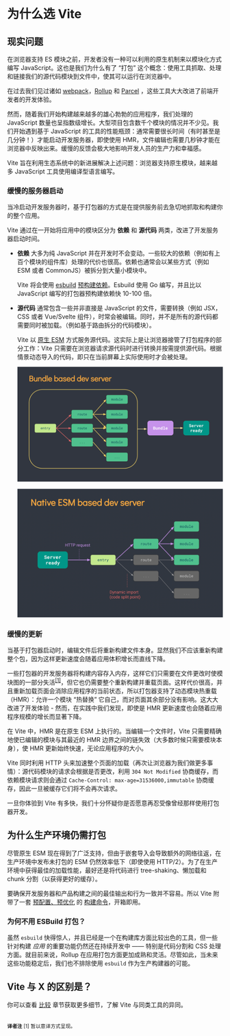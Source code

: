 # 为什么选 Vite

## 现实问题

在浏览器支持 ES 模块之前，开发者没有一种可以利用的原生机制来以模块化方式编写 JavaScript。这也是我们为什么有了 “打包” 这个概念：使用工具抓取、处理和链接我们的源代码模块到文件中，使其可以运行在浏览器中。

在过去我们见过诸如 [webpack](https://webpack.js.org/)，[Rollup](https://rollupjs.org) 和 [Parcel](https://parceljs.org/) ，这些工具大大改进了前端开发者的开发体验。

然而，随着我们开始构建越来越多的雄心勃勃的应用程序，我们处理的 JavaScript 数量也呈指数级增长。大型项目包含数千个模块的情况并不少见。我们开始遇到基于 JavaScript 的工具的性能瓶颈：通常需要很长时间（有时甚至是几分钟！）才能启动开发服务器，即使使用 HMR，文件编辑也需要几秒钟才能在浏览器中反映出来。缓慢的反馈会极大地影响开发人员的生产力和幸福感。

Vite 旨在利用生态系统中的新进展解决上述问题：浏览器支持原生模块，越来越多 JavaScript 工具使用编译型语言编写。

### 缓慢的服务器启动

当冷启动开发服务器时，基于打包器的方式是在提供服务前去急切地抓取和构建你的整个应用。

Vite 通过在一开始将应用中的模块区分为 **依赖** 和 **源代码** 两类，改进了开发服务器启动时间。

- **依赖** 大多为纯 JavaScript 并在开发时不会变动。一些较大的依赖（例如有上百个模块的组件库）处理的代价也很高。依赖也通常会以某些方式（例如 ESM 或者 CommonJS）被拆分到大量小模块中。

  Vite 将会使用 [esbuild](https://esbuild.github.io/) [预构建依赖](./dep-pre-bundling)。Esbuild 使用 Go 编写，并且比以 JavaScript 编写的打包器预构建依赖快 10-100 倍。

- **源代码** 通常包含一些并非直接是 JavaScript 的文件，需要转换（例如 JSX，CSS 或者 Vue/Svelte 组件），时常会被编辑。同时，并不是所有的源代码都需要同时被加载。（例如基于路由拆分的代码模块）。

  Vite 以 [原生 ESM](https://developer.mozilla.org/en-US/docs/Web/JavaScript/Guide/Modules) 方式服务源代码。这实际上是让浏览器接管了打包程序的部分工作：Vite 只需要在浏览器请求源代码时进行转换并按需提供源代码。根据情景动态导入的代码，即只在当前屏幕上实际使用时才会被处理。

  ![基于打包器的开发服务器](/images/bundler.png)

  ![基于 ESM 的开发服务器](/images/esm.png)

### 缓慢的更新

当基于打包器启动时，编辑文件后将重新构建文件本身。显然我们不应该重新构建整个包，因为这样更新速度会随着应用体积增长而直线下降。

一些打包器的开发服务器将构建内容存入内存，这样它们只需要在文件更改时使模块图的一部分失活<sup>[[1]](#footnote-1)</sup>，但它也仍需要整个重新构建并重载页面。这样代价很高，并且重新加载页面会消除应用程序的当前状态，所以打包器支持了动态模块热重载（HMR）：允许一个模块 “热替换” 它自己，而对页面其余部分没有影响。这大大改进了开发体验 - 然而，在实践中我们发现，即使是 HMR 更新速度也会随着应用程序规模的增长而显著下降。

在 Vite 中，HMR 是在原生 ESM 上执行的。当编辑一个文件时，Vite 只需要精确地使已编辑的模块与其最近的 HMR 边界之间的链失效（大多数时候只需要模块本身），使 HMR 更新始终快速，无论应用程序的大小。

Vite 同时利用 HTTP 头来加速整个页面的加载（再次让浏览器为我们做更多事情）：源代码模块的请求会根据是否更改，利用 `304 Not Modified` 协商缓存，而依赖模块请求则会通过 `Cache-Control: max-age=31536000,immutable` 协商缓存，因此一旦被缓存它们将不会再次请求。

一旦你体验到 Vite 有多快，我们十分怀疑你是否愿意再忍受像曾经那样使用打包器开发。

## 为什么生产环境仍需打包

尽管原生 ESM 现在得到了广泛支持，但由于嵌套导入会导致额外的网络往返，在生产环境中发布未打包的 ESM 仍然效率低下（即使使用 HTTP/2）。为了在生产环境中获得最佳的加载性能，最好还是将代码进行 tree-shaking、懒加载和 chunk 分割（以获得更好的缓存）。

要确保开发服务器和产品构建之间的最佳输出和行为一致并不容易。所以 Vite 附带了一套 [预配置、预优化](./features#build-optimizations) 的 [构建命令](./build)，开箱即用。

### 为何不用 ESBuild 打包？

虽然 `esbuild` 快得惊人，并且已经是一个在构建库方面比较出色的工具，但一些针对构建 _应用_ 的重要功能仍然还在持续开发中 —— 特别是代码分割和 CSS 处理方面。就目前来说，Rollup 在应用打包方面更加成熟和灵活。尽管如此，当未来这些功能稳定后，我们也不排除使用 `esbuild` 作为生产构建器的可能。

## Vite 与 X 的区别是？

你可以查看 [比较](./comparisons) 章节获取更多细节，了解 Vite 与同类工具的异同。

<small class="cn-footnote">
<br/>
<strong class="title">译者注</strong>
<a id="footnote-1"></a>[1] 暂以意译方式呈现。
</small>
